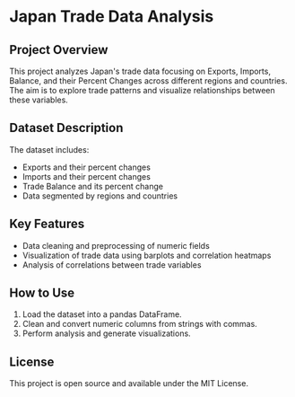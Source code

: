 # Japan Trade Data Analysis

## Project Overview
This project analyzes Japan's trade data focusing on Exports, Imports, Balance, and their Percent Changes across different regions and countries. The aim is to explore trade patterns and visualize relationships between these variables.

## Dataset Description
The dataset includes:
- Exports and their percent changes
- Imports and their percent changes
- Trade Balance and its percent change
- Data segmented by regions and countries

## Key Features
- Data cleaning and preprocessing of numeric fields
- Visualization of trade data using barplots and correlation heatmaps
- Analysis of correlations between trade variables

## How to Use
1. Load the dataset into a pandas DataFrame.
2. Clean and convert numeric columns from strings with commas.
3. Perform analysis and generate visualizations.

## License
This project is open source and available under the MIT License.

